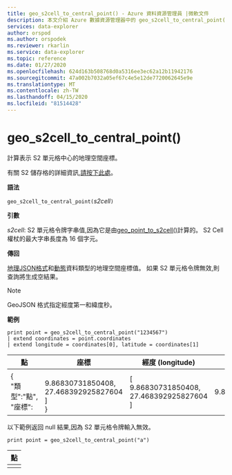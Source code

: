 ```yaml
---
title: geo_s2cell_to_central_point() - Azure 資料資源管理員 |微軟文件
description: 本文介紹 Azure 數據資源管理器中的 geo_s2cell_to_central_point()。
services: data-explorer
author: orspod
ms.author: orspodek
ms.reviewer: rkarlin
ms.service: data-explorer
ms.topic: reference
ms.date: 01/27/2020
ms.openlocfilehash: 624d163b508768d0a5316ee3ec62a12b11942176
ms.sourcegitcommit: 47a002b7032a05ef67c4e5e12de7720062645e9e
ms.translationtype: MT
ms.contentlocale: zh-TW
ms.lasthandoff: 04/15/2020
ms.locfileid: "81514428"
---
```

# <a name="geo_s2cell_to_central_point"></a>geo_s2cell_to_central_point()

計算表示 S2 單元格中心的地理空間座標。

有關 S2 儲存格的詳細資訊,[請按下此處](http://s2geometry.io/devguide/s2cell_hierarchy)。

**語法**

`geo_s2cell_to_central_point(`*s2cell*`)`

**引數**

*s2cell*: S2 單元格令牌字串值,因為它是由[geo_point_to_s2cell()](geo-point-to-s2cell-function.md)計算的。 S2 Cell 權杖的最大字串長度為 16 個字元。

**傳回**

[地理JSON格式](https://tools.ietf.org/html/rfc7946)和[動態](./scalar-data-types/dynamic.md)資料類型的地理空間座標值。 如果 S2 單元格令牌無效,則查詢將生成空結果。

> [!NOTE]
> GeoJSON 格式指定經度第一和緯度秒。

**範例**

```kusto
print point = geo_s2cell_to_central_point("1234567")
| extend coordinates = point.coordinates
| extend longitude = coordinates[0], latitude = coordinates[1]
```

|點|座標|經度 (longitude)|緯度 (latitude)|
|---|---|---|---|
|{<br>  "類型":"點",<br>  "座標": |<br>    9.86830731850408,<br>    27.468392925827604<br>  ]<br>}|[<br>  9.86830731850408,<br>  27.468392925827604<br>]|9.86830731850408|27.4683929258276|

以下範例返回 null 結果,因為 S2 單元格令牌輸入無效。
```kusto
print point = geo_s2cell_to_central_point("a")
```

|點|
|---|
||